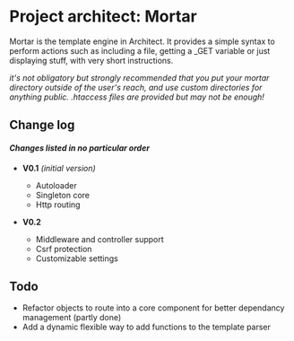 # Project architect: Mortar
Mortar is the template engine in Architect.
It provides a simple syntax to perform actions such as including a file, getting a \_GET variable or just displaying stuff, with very short instructions.

_it's not obligatory but strongly recommended that you put your mortar directory outside of the user's reach, and use custom directories for anything public. .htaccess files are provided but may not be enough!_

## Change log
#### _Changes listed in no particular order_

* __V0.1__ _(initial version)_
    * Autoloader
    * Singleton core
    * Http routing

* __V0.2__
    * Middleware and controller support
    * Csrf protection
    * Customizable settings

## Todo
* Refactor objects to route into a core component for better dependancy management (partly done)
* Add a dynamic flexible way to add functions to the template parser